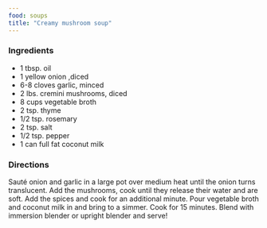 ```yaml
---
food: soups
title: "Creamy mushroom soup"
---
```


### Ingredients

- 1 tbsp. oil
- 1 yellow onion ,diced
- 6-8 cloves garlic, minced 
- 2 lbs. cremini mushrooms, diced
- 8 cups vegetable broth
- 2 tsp. thyme
- 1/2 tsp. rosemary
- 2 tsp. salt
- 1/2 tsp. pepper
- 1 can full fat coconut milk


### Directions

Sauté onion and garlic in a large pot over medium heat until the onion turns translucent. Add the mushrooms, cook until they release their water and are soft. Add the spices and cook for an additional minute. Pour vegetable broth and coconut milk in and bring to a simmer. Cook for 15 minutes. Blend with immersion blender or upright blender and serve!
